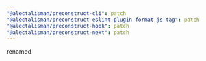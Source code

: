 ```yaml
---
"@alectalisman/preconstruct-cli": patch
"@alectalisman/preconstruct-eslint-plugin-format-js-tag": patch
"@alectalisman/preconstruct-hook": patch
"@alectalisman/preconstruct-next": patch
---
```


renamed
